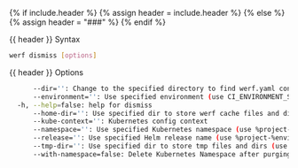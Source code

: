 {% if include.header %}
{% assign header = include.header %}
{% else %}
{% assign header = "###" %}
{% endif %}


{{ header }} Syntax

```bash
werf dismiss [options]
```

{{ header }} Options

```bash
      --dir='': Change to the specified directory to find werf.yaml config
      --environment='': Use specified environment (use CI_ENVIRONMENT_SLUG by default). Environment is a required parameter and should be specified with option or CI_ENVIRONMENT_SLUG variable.
  -h, --help=false: help for dismiss
      --home-dir='': Use specified dir to store werf cache files and dirs (use ~/.werf by default)
      --kube-context='': Kubernetes config context
      --namespace='': Use specified Kubernetes namespace (use %project-%environment template by default)
      --release='': Use specified Helm release name (use %project-%environment template by default)
      --tmp-dir='': Use specified dir to store tmp files and dirs (use system tmp dir by default)
      --with-namespace=false: Delete Kubernetes Namespace after purging Helm Release
```

